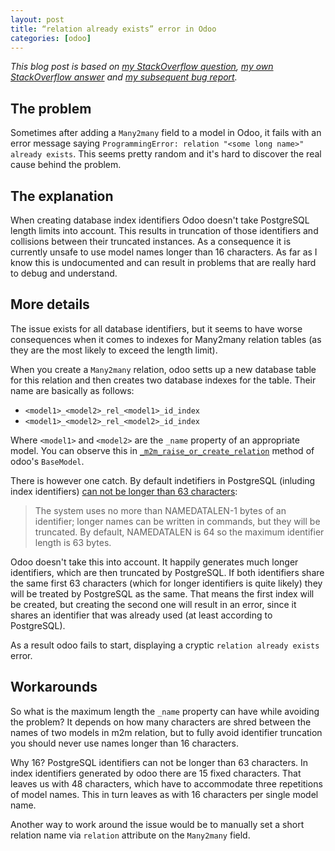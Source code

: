 ```yaml
---
layout: post
title: “relation already exists” error in Odoo
categories: [odoo]
---
```

*This blog post is based on [my StackOverflow question][1], [my own StackOverflow answer][2] and [my subsequent bug report][3].*

## The problem
Sometimes after adding a `Many2many` field to a model in Odoo, it fails with an error message saying `ProgrammingError: relation "<some long name>" already exists`. This seems pretty random and it's hard to discover the real cause behind the problem.

## The explanation
When creating database index identifiers Odoo doesn't take PostgreSQL length limits into account. This results in truncation of those identifiers and collisions between their truncated instances. As a consequence it is currently unsafe to use model names longer than 16 characters. As far as I know this is undocumented and can result in problems that are really hard to debug and understand.

## More details
The issue exists for all database identifiers, but it seems to have worse consequences when it comes to indexes for Many2many relation tables (as they are the most likely to exceed the length limit).

When you create a `Many2many` relation, odoo setts up a new database table for this relation and then creates two database indexes for the table. Their name are basically as follows:

 - `<model1>_<model2>_rel_<model1>_id_index`
 - `<model1>_<model2>_rel_<model2>_id_index`

Where `<model1>` and `<model2>` are the `_name` property of an appropriate model. You can observe this in [`_m2m_raise_or_create_relation`][4] method of odoo's `BaseModel`.

There is however one catch. By default indetifiers in PostgreSQL (inluding index identifiers) [can not be longer than 63 characters][5]:

> The system uses no more than NAMEDATALEN-1 bytes of an identifier;
> longer names can be written in commands, but they will be truncated.
> By default, NAMEDATALEN is 64 so the maximum identifier length is 63
> bytes.

Odoo doesn't take this into account. It happily generates much longer identifiers, which are then truncated by PostgreSQL. If both identifiers share the same first 63 characters (which for longer identifiers is quite likely) they will be treated by PostgreSQL as the same. That means the first index will be created, but creating the second one will result in an error, since it shares an identifier that was already used (at least according to PostgreSQL).

As a result odoo fails to start, displaying a cryptic `relation already exists` error.

## Workarounds
So what is the maximum length the `_name` property can have while avoiding the problem? It depends on how many characters are shred between the names of two models in m2m relation, but to fully avoid identifier truncation you should never use names longer than 16 characters.

Why 16? PostgreSQL identifiers can not be longer than 63 characters. In index identifiers generated by odoo there are 15 fixed characters. That leaves us with 48 characters, which have to accommodate three repetitions of model names. This in turn leaves as with 16 characters per single model name.

Another way to work around the issue would be to manually set a short relation name via `relation` attribute on the `Many2many` field.

[1]: http://stackoverflow.com/q/26062915/262618
[2]: http://stackoverflow.com/a/26101401/262618
[3]: https://github.com/odoo/odoo/issues/2780
[4]: https://github.com/odoo/odoo/blob/89031f5de6767637b01d71e31fc3f3e01a71f80b/openerp/models.py#L2787
[5]: http://www.postgresql.org/docs/current/interactive/sql-syntax-lexical.html#SQL-SYNTAX-IDENTIFIERS
